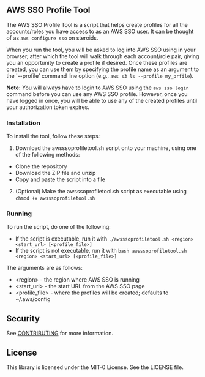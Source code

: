 ## AWS SSO Profile Tool

The AWS SSO Profile Tool is a script that helps create profiles for all the
accounts/roles you have access to as an AWS SSO user.  It can be thought of as
`aws configure sso` on steroids.

When you run the tool, you will be asked to log into AWS SSO using in your
browser, after which the tool will walk through each account/role pair, giving
you an opportunity to create a profile if desired.  Once these profiles are
created, you can use them by specifying the profile name as an argument to the
'--profile' command line option (e.g., `aws s3 ls --profile my_prfile`).

**Note:** You will always have to login to AWS SSO using the `aws sso login`
command before you can use any AWS SSO profile. However, once you have logged
in once, you will be able to use any of the created profiles until your
authorization token expires.

### Installation

To install the tool, follow these steps:

1. Download the awsssoprofiletool.sh script onto your machine, using one of
the following methods:
* Clone the repository
* Download the ZIP file and unzip
* Copy and paste the script into a file
2. (Optional) Make the awsssoprofiletool.sh script as executable using
`chmod +x awsssoprofiletool.sh`

### Running

To run the script, do one of the following:

* If the script is executable, run it with `./awsssoprofiletool.sh
<region> <start_url> [<profile_file>]`
* If the script is not executable, run it with  `bash awsssoprofiletool.sh
<region> <start_url> [<profile_file>]`

The arguments are as follows:

* &lt;region&gt; - the region where AWS SSO is running
* &lt;start_url&gt; - the start URL from the AWS SSO page
* &lt;profile_file&gt; - where the profiles will be created; defaults to
~/.aws/config

## Security

See [CONTRIBUTING](CONTRIBUTING.md#security-issue-notifications) for more information.

## License

This library is licensed under the MIT-0 License. See the LICENSE file.

